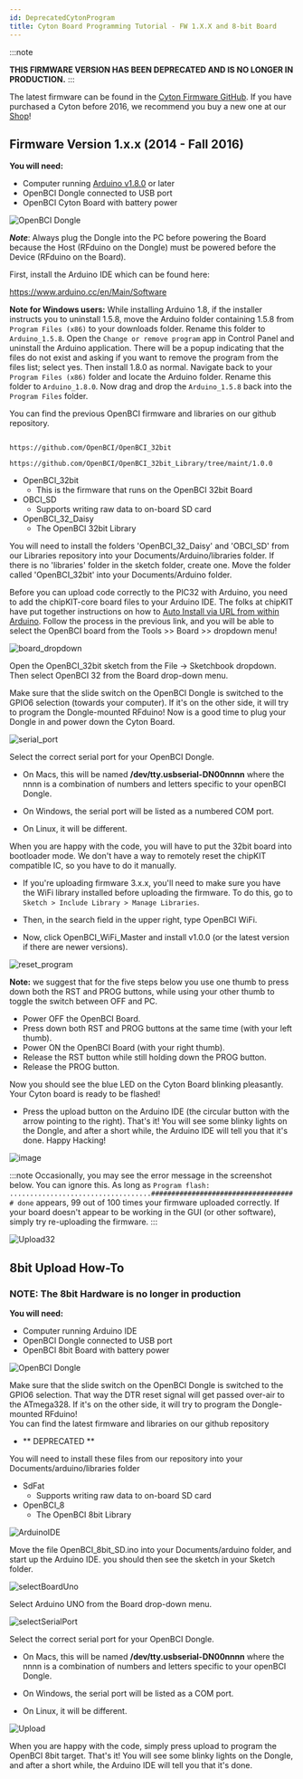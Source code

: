 ```yaml
---
id: DeprecatedCytonProgram
title: Cyton Board Programming Tutorial - FW 1.X.X and 8-bit Board
---
```


:::note

**THIS FIRMWARE VERSION HAS BEEN DEPRECATED AND IS NO LONGER IN PRODUCTION.**
:::

The latest firmware can be found in the [Cyton Firmware GitHub](https://github.com/OpenBCI/OpenBCI_Cyton_Library/releases). If you have purchased a Cyton before 2016, we recommend you buy a new one at our [Shop](https://shop.openbci.com/products/cyton-biosensing-board-8-channel)!

## Firmware Version 1.x.x (2014 - Fall 2016)

**You will need:**

- Computer running [Arduino v1.8.0](https://www.arduino.cc/en/Main/Software) or later
- OpenBCI Dongle connected to USB port
- OpenBCI Cyton Board with battery power

![OpenBCI Dongle](../assets/CytonImages/dongleConnection.png)

**_Note_**: Always plug the Dongle into the PC before powering the Board because the Host (RFduino on the Dongle) must be powered before the Device (RFduino on the Board).

First, install the Arduino IDE which can be found here:

https://www.arduino.cc/en/Main/Software

**Note for Windows users:** While installing Arduino 1.8, if the installer instructs you to uninstall 1.5.8, move the Arduino folder containing 1.5.8 from `Program Files (x86)` to your downloads folder. Rename this folder to `Arduino_1.5.8`. Open the `Change or remove program` app in Control Panel and uninstall the Arduino application. There will be a popup indicating that the files do not exist and asking if you want to remove the program from the files list; select yes. Then install 1.8.0 as normal. Navigate back to your `Program Files (x86)` folder and locate the Arduino folder. Rename this folder to `Arduino_1.8.0`. Now drag and drop the `Arduino_1.5.8` back into the `Program Files` folder.

You can find the previous OpenBCI firmware and libraries on our github repository.

```

https://github.com/OpenBCI/OpenBCI_32bit

https://github.com/OpenBCI/OpenBCI_32bit_Library/tree/maint/1.0.0

```

- OpenBCI_32bit
  - This is the firmware that runs on the OpenBCI 32bit Board
- OBCI_SD
  - Supports writing raw data to on-board SD card
- OpenBCI_32_Daisy
  - The OpenBCI 32bit Library

You will need to install the folders 'OpenBCI_32_Daisy' and 'OBCI_SD' from our Libraries repository into your Documents/Arduino/libraries folder. If there is no 'libraries' folder in the sketch folder, create one. Move the folder called 'OpenBCI_32bit' into your Documents/Arduino folder.

Before you can upload code correctly to the PIC32 with Arduino, you need to add the chipKIT-core board files to your Arduino IDE. The folks at chipKIT have put together instructions on how to [Auto Install via URL from within Arduino](http://chipkit.net/wiki/index.php?title=ChipKIT_core#1.29_Auto_install_via_URL_from_within_Arduino_IDE_.28latest_version_chipKIT-core_v1.3.1.29). Follow the process in the previous link, and you will be able to select the OpenBCI board from the Tools >> Board >> dropdown menu!

![board_dropdown](../assets/CytonImages/OBCI32_Board_Dropdown.png)

Open the OpenBCI_32bit sketch from the File -> Sketchbook dropdown. Then select OpenBCI 32 from the Board drop-down menu.

Make sure that the slide switch on the OpenBCI Dongle is switched to the GPIO6 selection (towards your computer). If it's on the other side, it will try to program the Dongle-mounted RFduino! Now is a good time to plug your Dongle in and power down the Cyton Board.

![serial_port](../assets/CytonImages/PortSelect.png)

Select the correct serial port for your OpenBCI Dongle.

- On Macs, this will be named **/dev/tty.usbserial-DN00nnnn** where the nnnn is a combination of numbers and letters specific to your openBCI Dongle.

- On Windows, the serial port will be listed as a numbered COM port.

- On Linux, it will be different.

When you are happy with the code, you will have to put the 32bit board into bootloader mode. We don't have a way to remotely reset the chipKIT compatible IC, so you have to do it manually.

- If you're uploading firmware 3.x.x, you'll need to make sure you have the WiFi library installed before uploading the firmware. To do this, go to `Sketch > Include Library > Manage Libraries`.

- Then, in the search field in the upper right, type OpenBCI WiFi.

- Now, click OpenBCI_WiFi_Master and install v1.0.0 (or the latest version if there are newer versions).

![reset_program](../assets/CytonImages/RST_PROG.png)

**Note:** we suggest that for the five steps below you use one thumb to press down both the RST and PROG buttons, while using your other thumb to toggle the switch between OFF and PC.

- Power OFF the OpenBCI Board.
- Press down both RST and PROG buttons at the same time (with your left thumb).
- Power ON the OpenBCI Board (with your right thumb).
- Release the RST button while still holding down the PROG button.
- Release the PROG button.

Now you should see the blue LED on the Cyton Board blinking pleasantly. Your Cyton board is ready to be flashed!

- Press the upload button on the Arduino IDE (the circular button with the arrow pointing to the right). That's it! You will see some blinky lights on the Dongle, and after a short while, the Arduino IDE will tell you that it's done. Happy Hacking!

![image](../assets/CytonImages/Upload32.png)

:::note
Occasionally, you may see the error message in the screenshot below. You can ignore this. As long as
`Program flash: ...................................#################################### done` appears, 99 out of 100 times your firmware uploaded correctly. If your board doesn't appear to be working in the GUI (or other software), simply try re-uploading the firmware.
:::

![Upload32](../assets/CytonImages/oddUploadError.png)

## 8bit Upload How-To

### NOTE: The 8bit Hardware is no longer in production

**You will need:**

- Computer running Arduino IDE
- OpenBCI Dongle connected to USB port
- OpenBCI 8bit Board with battery power

![OpenBCI Dongle](../assets/CytonImages/dongleConnection.png)

Make sure that the slide switch on the OpenBCI Dongle is switched to the GPIO6 selection. That way the DTR reset signal will get passed over-air to the ATmega328. If it's on the other side, it will try to program the Dongle-mounted RFduino!  
You can find the latest firmware and libraries on our github repository

- ** DEPRECATED **

You will need to install these files from our repository into your Documents/arduino/libraries folder

- SdFat
  - Supports writing raw data to on-board SD card
- OpenBCI_8
  - The OpenBCI 8bit Library

![ArduinoIDE](../assets/CytonImages/Arduino_IDE.png)

Move the file OpenBCI_8bit_SD.ino into your Documents/arduino folder, and start up the Arduino IDE. you should then see the sketch in your Sketch folder.

![selectBoardUno](../assets/CytonImages/BoardSelect.png)

Select Arduino UNO from the Board drop-down menu.

![selectSerialPort](../assets/CytonImages/SerialPortSelect.png)

Select the correct serial port for your OpenBCI Dongle.

- On Macs, this will be named **/dev/tty.usbserial-DN00nnnn** where the nnnn is a combination of numbers and letters specific to your openBCI Dongle.

- On Windows, the serial port will be listed as a COM port.

- On Linux, it will be different.

![Upload](../assets/CytonImages/Upload.png)

When you are happy with the code, simply press upload to program the OpenBCI 8bit target. That's it! You will see some blinky lights on the Dongle, and after a short while, the Arduino IDE will tell you that it's done.

